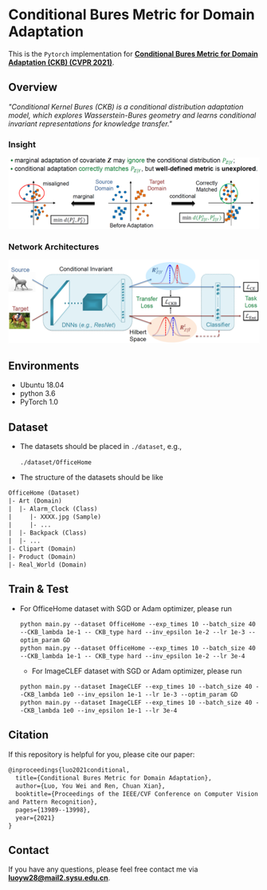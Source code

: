 # Conditional Bures Metric for Domain Adaptation

This is the `Pytorch` implementation for **[Conditional Bures Metric for Domain Adaptation (CKB) (CVPR 2021)](https://openaccess.thecvf.com/content/CVPR2021/html/Luo_Conditional_Bures_Metric_for_Domain_Adaptation_CVPR_2021_paper.html)**.

## Overview

*"Conditional Kernel Bures (CKB) is a conditional distribution adaptation model, which explores Wasserstein-Bures geometry and learns conditional invariant representations for knowledge transfer."*

### Insight
![CKB_Insight](https://github.com/LavieLuo/Datasets/blob/master/CKB_Insight.PNG)

### Network Architectures
![NetworkArchitectures](https://github.com/LavieLuo/Datasets/blob/master/CKB_Network.PNG)

## Environments
- Ubuntu 18.04
- python 3.6
- PyTorch 1.0

## Dataset
- The datasets should be placed in `./dataset`, e.g.,

  `./dataset/OfficeHome`

- The structure of the datasets should be like
```
OfficeHome (Dataset)
|- Art (Domain)
|  |- Alarm_Clock (Class)
|     |- XXXX.jpg (Sample) 
|     |- ...
|  |- Backpack (Class)
|  |- ...
|- Clipart (Domain)
|- Product (Domain)
|- Real_World (Domain)
```

## Train & Test
- For OfficeHome dataset with SGD or Adam optimizer, please run

  ``` 
  python main.py --dataset OfficeHome --exp_times 10 --batch_size 40 --CKB_lambda 1e-1 -- CKB_type hard --inv_epsilon 1e-2 --lr 1e-3 --optim_param GD
  python main.py --dataset OfficeHome --exp_times 10 --batch_size 40 --CKB_lambda 1e-1 -- CKB_type hard --inv_epsilon 1e-2 --lr 3e-4
  ```
  
  - For ImageCLEF dataset with SGD or Adam optimizer, please run

  ``` 
  python main.py --dataset ImageCLEF --exp_times 10 --batch_size 40 --CKB_lambda 1e0 --inv_epsilon 1e-1 --lr 1e-3 --optim_param GD
  python main.py --dataset ImageCLEF --exp_times 10 --batch_size 40 --CKB_lambda 1e0 --inv_epsilon 1e-1 --lr 3e-4
  ```

## Citation
If this repository is helpful for you, please cite our paper:
```
@inproceedings{luo2021conditional,
  title={Conditional Bures Metric for Domain Adaptation},
  author={Luo, You Wei and Ren, Chuan Xian},
  booktitle={Proceedings of the IEEE/CVF Conference on Computer Vision and Pattern Recognition},
  pages={13989--13998},
  year={2021}
}
```

## Contact
If you have any questions, please feel free contact me via **luoyw28@mail2.sysu.edu.cn**.

